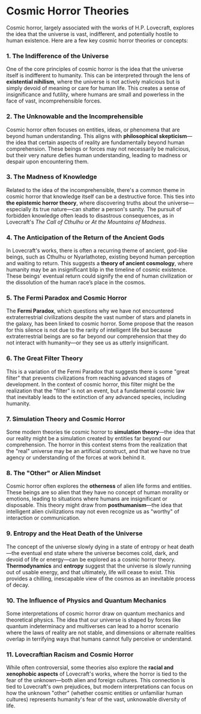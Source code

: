 # Cosmic Horror Theories

Cosmic horror, largely associated with the works of H.P. Lovecraft, explores the idea that the universe is vast, indifferent, and potentially hostile to human existence. Here are a few key cosmic horror theories or concepts:

### 1. **The Indifference of the Universe**
   One of the core principles of cosmic horror is the idea that the universe itself is indifferent to humanity. This can be interpreted through the lens of **existential nihilism**, where the universe is not actively malicious but is simply devoid of meaning or care for human life. This creates a sense of insignificance and futility, where humans are small and powerless in the face of vast, incomprehensible forces.

### 2. **The Unknowable and the Incomprehensible**
   Cosmic horror often focuses on entities, ideas, or phenomena that are beyond human understanding. This aligns with **philosophical skepticism**—the idea that certain aspects of reality are fundamentally beyond human comprehension. These beings or forces may not necessarily be malicious, but their very nature defies human understanding, leading to madness or despair upon encountering them.

### 3. **The Madness of Knowledge**
   Related to the idea of the incomprehensible, there's a common theme in cosmic horror that knowledge itself can be a destructive force. This ties into **the epistemic horror theory**, where discovering truths about the universe—especially its true nature—can shatter a person's sanity. The pursuit of forbidden knowledge often leads to disastrous consequences, as in Lovecraft's *The Call of Cthulhu* or *At the Mountains of Madness*.

### 4. **The Anticipation of the Return of the Ancient Gods**
   In Lovecraft's works, there is often a recurring theme of ancient, god-like beings, such as Cthulhu or Nyarlathotep, existing beyond human perception and waiting to return. This suggests a **theory of ancient cosmology**, where humanity may be an insignificant blip in the timeline of cosmic existence. These beings' eventual return could signify the end of human civilization or the dissolution of the human race’s place in the cosmos.

### 5. **The Fermi Paradox and Cosmic Horror**
   The **Fermi Paradox**, which questions why we have not encountered extraterrestrial civilizations despite the vast number of stars and planets in the galaxy, has been linked to cosmic horror. Some propose that the reason for this silence is not due to the rarity of intelligent life but because extraterrestrial beings are so far beyond our comprehension that they do not interact with humanity—or they see us as utterly insignificant.

### 6. **The Great Filter Theory**
   This is a variation of the Fermi Paradox that suggests there is some "great filter" that prevents civilizations from reaching advanced stages of development. In the context of cosmic horror, this filter might be the realization that the "filter" is not an event, but a fundamental cosmic law that inevitably leads to the extinction of any advanced species, including humanity.

### 7. **Simulation Theory and Cosmic Horror**
   Some modern theories tie cosmic horror to **simulation theory**—the idea that our reality might be a simulation created by entities far beyond our comprehension. The horror in this context stems from the realization that the "real" universe may be an artificial construct, and that we have no true agency or understanding of the forces at work behind it.

### 8. **The "Other" or Alien Mindset**
   Cosmic horror often explores the **otherness** of alien life forms and entities. These beings are so alien that they have no concept of human morality or emotions, leading to situations where humans are insignificant or disposable. This theory might draw from **posthumanism**—the idea that intelligent alien civilizations may not even recognize us as "worthy" of interaction or communication.

### 9. **Entropy and the Heat Death of the Universe**
   The concept of the universe slowly dying in a state of entropy or heat death—the eventual end state where the universe becomes cold, dark, and devoid of life or energy—can be explored as a cosmic horror theory. **Thermodynamics** and **entropy** suggest that the universe is slowly running out of usable energy, and that ultimately, life will cease to exist. This provides a chilling, inescapable view of the cosmos as an inevitable process of decay.

### 10. **The Influence of Physics and Quantum Mechanics**
   Some interpretations of cosmic horror draw on quantum mechanics and theoretical physics. The idea that our universe is shaped by forces like quantum indeterminacy and multiverses can lead to a horror scenario where the laws of reality are not stable, and dimensions or alternate realities overlap in terrifying ways that humans cannot fully perceive or understand.

### 11. **Lovecraftian Racism and Cosmic Horror**
   While often controversial, some theories also explore the **racial and xenophobic aspects** of Lovecraft's works, where the horror is tied to the fear of the unknown—both alien and foreign cultures. This connection is tied to Lovecraft's own prejudices, but modern interpretations can focus on how the unknown "other" (whether cosmic entities or unfamiliar human cultures) represents humanity's fear of the vast, unknowable diversity of life.

